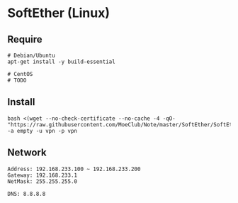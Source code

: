 # SoftEther (Linux)

## Require
```
# Debian/Ubuntu
apt-get install -y build-essential

# CentOS
# TODO
```

## Install
```
bash <(wget --no-check-certificate --no-cache -4 -qO- "https://raw.githubusercontent.com/MoeClub/Note/master/SoftEther/SoftEther.sh") -a empty -u vpn -p vpn

```

## Network
```
Address: 192.168.233.100 ~ 192.168.233.200
Gateway: 192.168.233.1
NetMask: 255.255.255.0

DNS: 8.8.8.8
```
